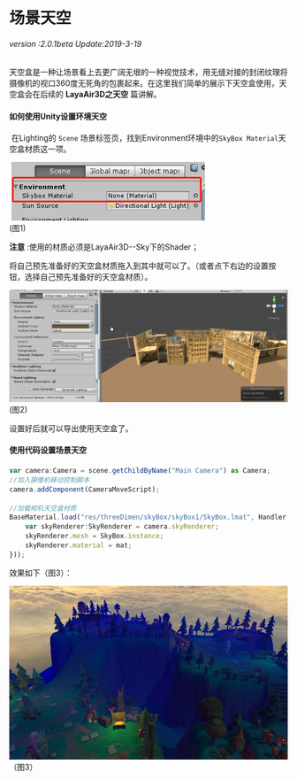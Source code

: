 # 场景天空

###### *version :2.0.1beta   Update:2019-3-19*

天空盒是一种让场景看上去更广阔无垠的一种视觉技术，用无缝对接的封闭纹理将摄像机的视口360度无死角的包裹起来。在这里我们简单的展示下天空盒使用，天空盒会在后续的 **LayaAir3D之天空** 篇讲解。

#### 如何使用Unity设置环境天空

​	在Lighting的 `Scene` 场景标签页，找到Environment环境中的`SkyBox Material`天空盒材质这一项。

​	![](img/1.png)<br>(图1)

**注意** :使用的材质必须是LayaAir3D--Sky下的Shader；

将自己预先准备好的天空盒材质拖入到其中就可以了。（或者点下右边的设置按钮，选择自己预先准备好的天空盒材质）。

![](img/2.gif)<br>(图2)

设置好后就可以导出使用天空盒了。

#### 使用代码设置场景天空

```typescript
var camera:Camera = scene.getChildByName("Main Camera") as Camera;
//加入摄像机移动控制脚本
camera.addComponent(CameraMoveScript);

//加载相机天空盒材质
BaseMaterial.load("res/threeDimen/skyBox/skyBox1/SkyBox.lmat", Handler.create(null, function(mat:BaseMaterial):void {
    var skyRenderer:SkyRenderer = camera.skyRenderer;
    skyRenderer.mesh = SkyBox.instance;
    skyRenderer.material = mat;
}));
```

效果如下（图3）：

![](img/3.png)<br>（图3）

